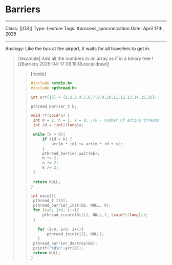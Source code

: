 # Barriers
___
Class: [[OS]]
Type: Lecture
Tags: #process_syncronization
Date: April 17th, 2025
___

Analogy: Like the bus at the airport, it waits for all travellers to get in. 

>[!example]
>Add all the numbers in an array as if in a binary tree 
>![[Barriers 2025-04-17 09.18.18.excalidraw]]
>>[!code]
>>```c
>>#include <stdio.h>
>>#include <pthread.h>
>>
>>int arr[16] = {1,2,3,4,5,6,7,8,9,10,11,12,13,14,15,16};
>>
>>pthread_barrier_t b;
>>
>>void *f(void*a) {
>>	int m = 2, n = 1, k = 8; //k - number of active threads
>>	int id = (int)(long)a;
>>
>>	while (k > 0){
>>		if (id < k) {
>>			arr[m * id] += arr[m * id + n];
>>		}
>>		pthread_barrier_wait(&b);
>>		m *= 2;
>>		n *= 2;
>>		k /= 2;
>>	}
>>	
>>	return NULL;
>>}
>>
>>int main(){
>>	pthread_t t[8];
>>	pthread_barrier_init(&b, NULL, 8);
>>	for (i=0; i<8; i++){
>>		pthread_create(&t[i], NULL,f, (void*)(long)i);
>>	}
>>	
>>    for (i=0; i<8; i++){
>>        pthread_join(t[i], NULL);
>>    }
>>	pthread_barrier_destroy(&b);
>>	printf("%d\n",arr[0]);
>>	return NULL;
>>}
>>```

